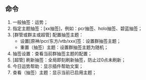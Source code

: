 ## 命令

1. 一般抽签：运势；
2. 指定主题抽签：[xx抽签]，例如：pcr抽签、holo抽签、碧蓝抽签；
3. [群管或群主或超管] 配置抽签主题：
   - 设置[原神/pcr/东方/vtb/xxx]签：设置群抽签主题；
   - 重置（抽签）主题：设置群抽签主题为随机；
4. 抽签设置：查看当前群抽签主题的配置；
5. [超管] 刷新抽签：全局即刻刷新抽签，防止过0点未刷新；
6. 今日运势帮助：显示插件帮助文案；
7. 查看（抽签）主题：显示当前已启用主题；
